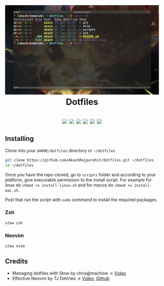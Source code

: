 <h1 align="center">
  <img src="./terminal.jpeg" alt="terminal screenshot" />
  <br />
  Dotfiles
  <br />
  <p align="center">
  <a href="https://github.com/AkashRajpurohit/dotfiles"><img src="https://visitor-badge.laobi.icu/badge?page_id=akashrajpurohit-dotfiles.visitor-badge" height="20"></a>
  <a href="https://github.com/AkashRajpurohit/dotfiles/stargazers"><img src="https://img.shields.io/github/stars/AkashRajpurohit/dotfiles" height="20"></a>
  <a href="https://github.com/AkashRajpurohit/dotfiles/network/members"><img src="https://img.shields.io/github/forks/AkashRajpurohit/dotfiles" height="20"></a>
  <a href="https://github.com/AkashRajpurohit/dotfiles/issues?q=is%3Aopen+is%3Aissue"><img src="https://img.shields.io/github/issues/AkashRajpurohit/dotfiles" height="20"></a>
  <a href="https://github.com/AkashRajpurohit/dotfiles/blob/main/LICENSE"><img src="https://img.shields.io/github/license/AkashRajpurohit/dotfiles" height="20"></a>
  <a href="https://twitter.com/intent/tweet?url=https%3A%2F%2Fgithub.com%2FAkashRajpurohit%2Fdotfiles"><img src="https://img.shields.io/twitter/url?url=https%3A%2F%2Fgithub.com%2FAkashRajpurohit%2Fdotfiles" height="20"></a>
  </p>
</h1>

## Installing

Clone into your `$HOME/dotfiles` directory or `~/dotfiles`

```bash
git clone https://github.com/AkashRajpurohit/dotfiles.git ~/dotfiles
cd ~/dotfiles
```

Once you have the repo cloned, go to `scripts` folder and according to your platform, give executable permission to the install script. For example for linux do `chmod +x install-linux.sh` and for macos do `chmod +x install-mac.sh`.

Post that run the script with `sudo` command to install the required packages.

### Zsh

```bash
stow zsh
```

### Neovim

```bash
stow nvim
```

## Credits

- Managing dotfiles with Stow by chris@machine -> [Video](https://www.youtube.com/watch?v=90xMTKml9O0)
- Effective Neovim by TJ DeVries -> [Video](https://www.youtube.com/watch?v=stqUbv-5u2s), [Github](https://github.com/nvim-lua/kickstart.nvim)

